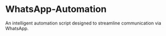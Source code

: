 # WhatsApp-Automation
An intelligent automation script designed to streamline communication via WhatsApp.
